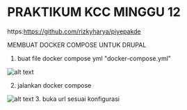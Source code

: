 # PRAKTIKUM KCC MINGGU 12
https:https://github.com/rizkyharya/piyepakde

MEMBUAT DOCKER COMPOSE UNTUK DRUPAL

1. buat file docker compose yml "docker-compose.yml"

![alt text](IMG11/1.png)

2. jalankan docker compose

![alt text](IMG11/2.png)
3. buka url sesuai konfigurasi